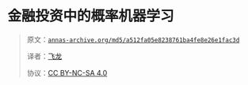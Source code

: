 # 金融投资中的概率机器学习

> 原文：[`annas-archive.org/md5/a512fa05e8238761ba4fe8e26e1fac3d`](https://annas-archive.org/md5/a512fa05e8238761ba4fe8e26e1fac3d)
>
> 译者：[飞龙](https://github.com/wizardforcel)
>
> 协议：[CC BY-NC-SA 4.0](http://creativecommons.org/licenses/by-nc-sa/4.0/)

